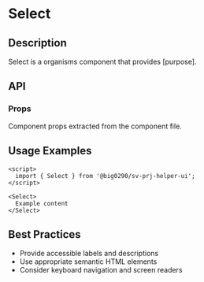 # Select

## Description

Select is a organisms component that provides [purpose].

## API

### Props

Component props extracted from the component file.

## Usage Examples

```svelte
<script>
  import { Select } from '@big0290/sv-prj-helper-ui';
</script>

<Select>
  Example content
</Select>
```

## Best Practices

- Provide accessible labels and descriptions
- Use appropriate semantic HTML elements
- Consider keyboard navigation and screen readers
